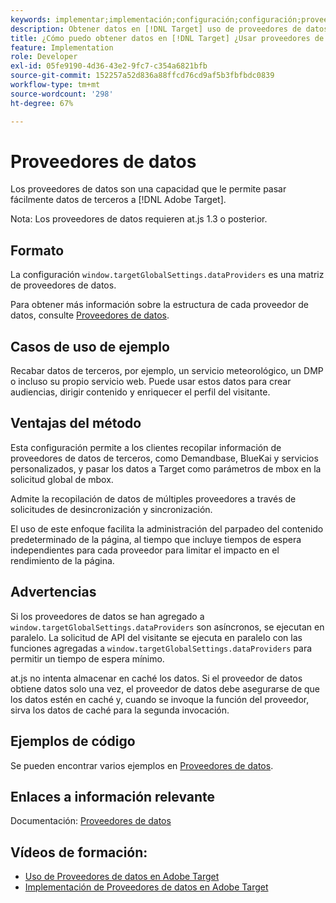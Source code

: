 ```yaml
---
keywords: implementar;implementación;configuración;configuración;proveedores de datos
description: Obtener datos en [!DNL Target] uso de proveedores de datos.
title: ¿Cómo puedo obtener datos en [!DNL Target] ¿Usar proveedores de datos?
feature: Implementation
role: Developer
exl-id: 05fe9190-4d36-43e2-9fc7-c354a6821bfb
source-git-commit: 152257a52d836a88ffcd76cd9af5b3fbfbdc0839
workflow-type: tm+mt
source-wordcount: '298'
ht-degree: 67%

---
```


# Proveedores de datos

Los proveedores de datos son una capacidad que le permite pasar fácilmente datos de terceros a [!DNL Adobe Target].

Nota: Los proveedores de datos requieren at.js 1.3 o posterior.

## Formato

La configuración `window.targetGlobalSettings.dataProviders` es una matriz de proveedores de datos.

Para obtener más información sobre la estructura de cada proveedor de datos, consulte [Proveedores de datos](/help/main/c-implementing-target/c-implementing-target-for-client-side-web/targetgobalsettings.md#data-providers).

## Casos de uso de ejemplo

Recabar datos de terceros, por ejemplo, un servicio meteorológico, un DMP o incluso su propio servicio web. Puede usar estos datos para crear audiencias, dirigir contenido y enriquecer el perfil del visitante.

## Ventajas del método

Esta configuración permite a los clientes recopilar información de proveedores de datos de terceros, como Demandbase, BlueKai y servicios personalizados, y pasar los datos a Target como parámetros de mbox en la solicitud global de mbox.

Admite la recopilación de datos de múltiples proveedores a través de solicitudes de desincronización y sincronización.

El uso de este enfoque facilita la administración del parpadeo del contenido predeterminado de la página, al tiempo que incluye tiempos de espera independientes para cada proveedor para limitar el impacto en el rendimiento de la página.

## Advertencias

Si los proveedores de datos se han agregado a `window.targetGlobalSettings.dataProviders` son asíncronos, se ejecutan en paralelo. La solicitud de API del visitante se ejecuta en paralelo con las funciones agregadas a `window.targetGlobalSettings.dataProviders` para permitir un tiempo de espera mínimo.

at.js no intenta almacenar en caché los datos. Si el proveedor de datos obtiene datos solo una vez, el proveedor de datos debe asegurarse de que los datos estén en caché y, cuando se invoque la función del proveedor, sirva los datos de caché para la segunda invocación.

## Ejemplos de código

Se pueden encontrar varios ejemplos en [Proveedores de datos](/help/main/c-implementing-target/c-implementing-target-for-client-side-web/targetgobalsettings.md#data-providers).

## Enlaces a información relevante

Documentación: [Proveedores de datos](/help/main/c-implementing-target/c-implementing-target-for-client-side-web/targetgobalsettings.md#data-providers)

## Vídeos de formación:

* [Uso de Proveedores de datos en Adobe Target](https://helpx.adobe.com/es/target/kt/using/dataProviders-atjs-feature-video-use.html)
* [Implementación de Proveedores de datos en Adobe Target](https://helpx.adobe.com/es/target/kt/using/dataProviders-atjs-technical-video-implement.html)
